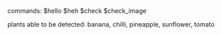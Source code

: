 commands:
$hello
$heh
$check
$check_image

plants able to be detected: banana, chilli, pineapple, sunflower, tomato
